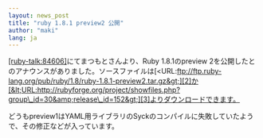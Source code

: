 ```yaml
---
layout: news_post
title: "ruby 1.8.1 preview2 公開"
author: "maki"
lang: ja
---
```


[\[ruby-talk:84606\]][1]にてまつもとさんより、Ruby 1.8.1のpreview
2を公開したとのアナウンスがありました。ソースファイルは[&lt;URL:ftp://ftp.ruby-lang.org/pub/ruby/1.8/ruby-1.8.1-preview2.tar.gz&gt;][2]か[&lt;URL:http://rubyforge.org/project/showfiles.php?group\_id=30&amp;release\_id=152&gt;][3]よりダウンロードできます。

どうもpreview1はYAML用ライブラリのSyckのコンパイルに失敗していたようで、その修正などが入っています。



[1]: http://blade.nagaokaut.ac.jp/cgi-bin/scat.rb/ruby/ruby-talk/84606 
[2]: ftp://ftp.ruby-lang.org/pub/ruby/1.8/ruby-1.8.1-preview2.tar.gz 
[3]: http://rubyforge.org/project/showfiles.php?group_id=30&amp;release_id=152 
